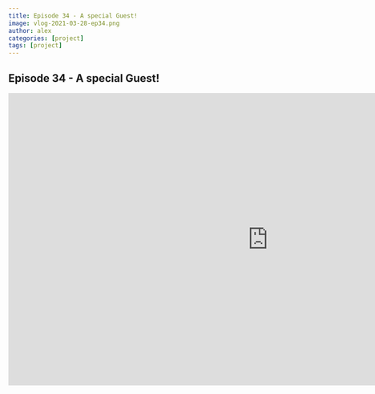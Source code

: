 ```yaml
---
title: Episode 34 - A special Guest!
image: vlog-2021-03-28-ep34.png
author: alex
categories: [project]
tags: [project]
---
```


## Episode 34 - A special Guest!

<iframe width="1036" height="583" src="https://www.youtube.com/embed/-X1h60MEFQk" frameborder="0" allow="accelerometer; autoplay; encrypted-media; gyroscope; picture-in-picture" allowfullscreen data-uk-responsive></iframe>
